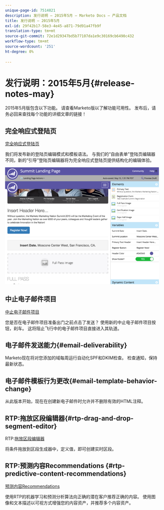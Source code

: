 ```yaml
---
unique-page-id: 7514821
description: 发行说明 — 2015年5月 — Marketo Docs — 产品文档
title: 发行说明 — 2015年5月
exl-id: 29f42b17-58e3-4e45-a871-79d91a47fb9f
translation-type: tm+mt
source-git-commit: 72e1d29347bd5b77107da1e9c30169cb6490c432
workflow-type: tm+mt
source-wordcount: '251'
ht-degree: 0%

---
```


# 发行说明：2015年5月{#release-notes-may}

2015年5月版包含以下功能。 请查看Marketo版以了解功能可用性。 发布后，请务必回来查找每个功能的详细文章的链接！

## 完全响应式登陆页

[完全响应式登陆页](/help/marketo/product-docs/demand-generation/landing-pages/guided-landing-pages/create-a-guided-landing-page.md)

我们将发布新的登陆页编辑模式和模板语法。 与我们的“自由表单”登陆页编辑器不同，新的“引导”登陆页编辑器将为完全响应式登陆页提供结构化的编辑体验。

![](assets/image2015-5-15-13-3a33-3a11.png)

## 中止电子邮件项目

[中止电子邮件项目](/help/marketo/product-docs/email-marketing/email-programs/email-program-actions/abort-email-program.md)

您是否在电子邮件项目准备出门之前点击了发送？ 使用新的中止电子邮件项目按钮，刹车。 这将阻止飞行中的电子邮件项目直接进入其轨道。

## 电子邮件发送能力{#email-deliverability}

Marketo现在将对您添加的域每周运行自动化SPF和DKIM检查。 检查通知，保持最新状态。

## 电子邮件模板行为更改{#email-template-behavior-change}

从此版本开始，现在在创建新电子邮件时允许并不删除有效的HTML注释。

## RTP:拖放区段编辑器{#rtp-drag-and-drop-segment-editor}

RTP:[拖放区段编辑器](/help/marketo/product-docs/web-personalization/using-web-segments/web-segments.md)

将条件拖放到区段生成器中，定义值，即可创建实时区段。

## RTP:预测内容Recommendations {#rtp-predictive-content-recommendations}

[预测内容Recommendations](/help/marketo/product-docs/predictive-content/enabling-predictive-content/enable-predictive-content-for-web-rich-media.md)

使用RTP的机器学习和预测分析算法向正确的潜在客户推荐正确的内容。 使用图像和文本描述以可视方式增强您的内容资产，并推荐多个内容资产。
